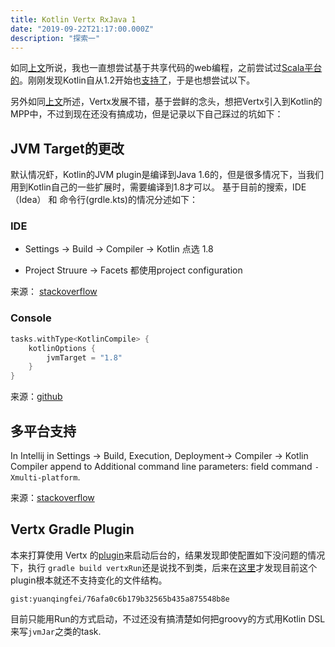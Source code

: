 ```yaml
---
title: Kotlin Vertx RxJava 1
date: "2019-09-22T21:17:00.000Z"
description: "探索一"
---
```


如同[上文](https://www.yuanqingfei.com/%E8%BF%BD%E9%80%90%E5%9C%A3%E6%9D%AF/)所说，我也一直想尝试基于共享代码的web编程，之前尝试过[Scala平台的](https://github.com/yuanqingfei/gdbscan-akka-d3js)。刚刚发现Kotlin自从1.2开始也[支持了](https://kotlinlang.org/docs/reference/multiplatform.html)，于是也想尝试以下。

另外如同[上文](https://www.yuanqingfei.com/Java%20Web%20Framework%E7%9A%84%E5%86%8D%E6%AC%A1%E5%85%B4%E7%9B%9B/)所述，Vertx发展不错，基于尝鲜的念头，想把Vertx引入到Kotlin的MPP中，不过到现在还没有搞成功，但是记录以下自己踩过的坑如下：

## JVM Target的更改

默认情况虾，Kotlin的JVM plugin是编译到Java 1.6的，但是很多情况下，当我们用到Kotlin自己的一些扩展时，需要编译到1.8才可以。 基于目前的搜索，IDE（Idea） 和 命令行(grdle.kts)的情况分述如下：

### IDE

* Settings -> Build -> Compiler -> Kotlin 点选 1.8

* Project Struure -> Facets 都使用project configuration

来源： [stackoverflow](https://stackoverflow.com/questions/48601549/why-kotlin-gradle-plugin-cannot-build-with-1-8-target)

### Console

```kotlin
tasks.withType<KotlinCompile> {
    kotlinOptions {
        jvmTarget = "1.8"
    }
}
```

来源：[github](https://github.com/gradle/kotlin-dsl-samples/issues/1368) 

## 多平台支持

In Intellij in Settings -> Build, Execution, Deployment-> Compiler -> Kotlin Compiler append to Additional command line parameters: field command `-Xmulti-platform`.

来源：[stackoverflow](https://stackoverflow.com/questions/48852066/kotlin-multi-platform-feature )

## Vertx Gradle Plugin

本来打算使用 Vertx 的[plugin](https://github.com/jponge/vertx-gradle-plugin)来启动后台的，结果发现即使配置如下没问题的情况下，执行 `gradle build vertxRun`还是说找不到类，后来在[这里](https://github.com/jponge/vertx-gradle-plugin/issues/30)才发现目前这个plugin根本就还不支持变化的文件结构。 

`gist:yuanqingfei/76afa0c6b179b32565b435a875548b8e`


目前只能用Run的方式启动，不过还没有搞清楚如何把groovy的方式用Kotlin DSL来写`jvmJar`之类的task.
